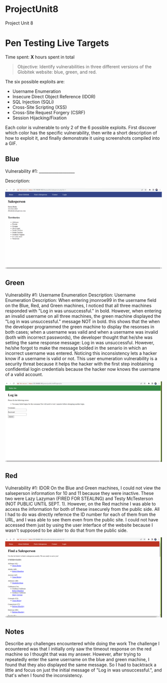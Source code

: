# ProjectUnit8
Project Unit 8

# Pen Testing Live Targets

Time spent: **X** hours spent in total

> Objective: Identify vulnerabilities in three different versions of the Globitek website: blue, green, and red.

The six possible exploits are:

* Username Enumeration
* Insecure Direct Object Reference (IDOR)
* SQL Injection (SQLi)
* Cross-Site Scripting (XSS)
* Cross-Site Request Forgery (CSRF)
* Session Hijacking/Fixation

Each color is vulnerable to only 2 of the 6 possible exploits. First discover which color has the specific vulnerability, then write a short description of how to exploit it, and finally demonstrate it using screenshots compiled into a GIF.

## Blue

Vulnerability #1: __________________

Description:

<img src="blue-vuln1.gif">


## Green

Vulnerability #1: Username Enumeration
Description: Username Enumeration
Description: When entering jmonroe99 in the username field on the Blue, Red, and Green machines, I noticed that all three machines responded with "Log in was unsuccessful." in bold. However, when entering an invalid username on all three machines, the green machine displayed the "Log in was unsuccessful." message NOT in bold. this shows that the when the developer programmed the green machine to display the resonses in both cases; when a username was valid and when a username was invalid (both with incorrect passwords), the developer thought that he/she was setting the same response message: Log in was unsuccessful. However, he/she forgot to make the message bolded in the senario in which an incorrect username was entered. Noticing this inconsistency lets a hacker know if a username is valid or not. This user enumeration vulnerability is a security threat because it helps the hacker with the first step inobtaining confidential login credentials because the hacker now knows the username of a valid account. 

<img src="green-vuln1.gif">


## Red

Vulnerability #1: IDOR
On the Blue and Green machines, I could not view the salseperson information for 10 and 11 because they were inactive. These two were Lazy Lazyman (FIRED FOR STEALING) and Testy McTesterson (NOT PUBLIC UNTIL SEPT. 1). However, on the Red machine I was able to access the information for both of these insecurely from the public side. All I had to do was directly refernce the ID number for each of them from the URL, and I was able to see them even from the public site. I could not have accessed them just by using the user interface of the website because I wasn't supposed to be abler to do that from the public side.

<img src="red-vuln1.gif">


## Notes

Describe any challenges encountered while doing the work
The challenge I ecountered was that I initially only saw the timeout response on the red machine so I thought that was my answer. However, after trying to repeatedly enter the same username on the blue and green machine, I found that they also displayed the same message. So I had to backtrack a little and focus on just the initial message of "Log in was unsuccessful.", and that's when I found the inconsistency.
